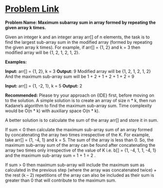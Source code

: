 # [Problem Link](https://www.geeksforgeeks.org/maximum-subarray-sum-in-array-formed-by-repeating-the-given-array-k-times/)

**Problem Name: Maximum subarray sum in array formed by repeating the given array k times.**

Given an integer k and an integer array arr[] of n elements, the task is to find the largest sub-array sum in the modified array (formed by repeating the given array k times). For example, if arr[] = {1, 2} and k = 3 then modified array will be {1, 2, 1, 2, 1, 2}.

**Examples:**

**Input:** arr[] = {1, 2}, k = 3
**Output:** 9
Modified array will be {1, 2, 1, 2, 1, 2}
And the maximum sub-array sum will be 1 + 2 + 1 + 2 + 1 + 2 = 9

**Input:** arr[] = {1, -2, 1}, k = 5
**Output:** 2

**Recommended:** Please try your approach on {IDE} first, before moving on to the solution.
A simple solution is to create an array of size n * k, then run Kadane’s algorithm to find the maximum sub-array sum. Time complexity would be O(n * k) with auxiliary space O(n * k).

A better solution is to calculate the sum of the array arr[] and store it in sum.

If sum < 0 then calculate the maximum sub-array sum of an array formed by concatenating the array two times irrespective of the K. For example, take arr[] = {1, -4, 1} and k = 5. The sum of the array is less than 0. So, the maximum sub-array sum of the array can be found after concatenating the array two times only irrespective of the value of K i.e. b[] = {1, -4, 1, 1, -4, 1} and the maximum sub-array sum = 1 + 1 = 2
.

If sum > 0 then maximum sub-array will include the maximum sum as calculated in the previous step (where the array was concatenated twice) + the rest (k – 2) repetitions of the array can also be included as their sum is greater than 0 that will contribute to the maximum sum.
